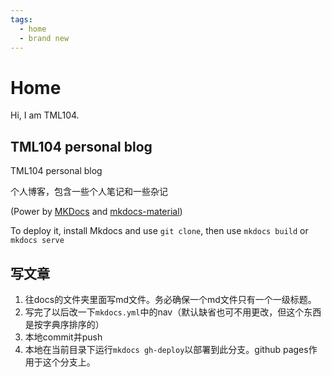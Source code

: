 ```yaml
---
tags:
  - home
  - brand new
---
```



# Home

Hi, I am TML104.

## TML104 personal blog

TML104 personal blog

个人博客，包含一些个人笔记和一些杂记

(Power by [MKDocs](https://www.mkdocs.org/) and [mkdocs-material](https://squidfunk.github.io/mkdocs-material/))

To deploy it, install Mkdocs and use `git clone`, then use `mkdocs build` or `mkdocs serve`

## 写文章

1. 往docs的文件夹里面写md文件。务必确保一个md文件只有一个一级标题。
2. 写完了以后改一下`mkdocs.yml`中的nav（默认缺省也可不用更改，但这个东西是按字典序排序的）
3. 本地commit并push
4. 本地在当前目录下运行`mkdocs gh-deploy`以部署到此分支。github pages作用于这个分支上。
